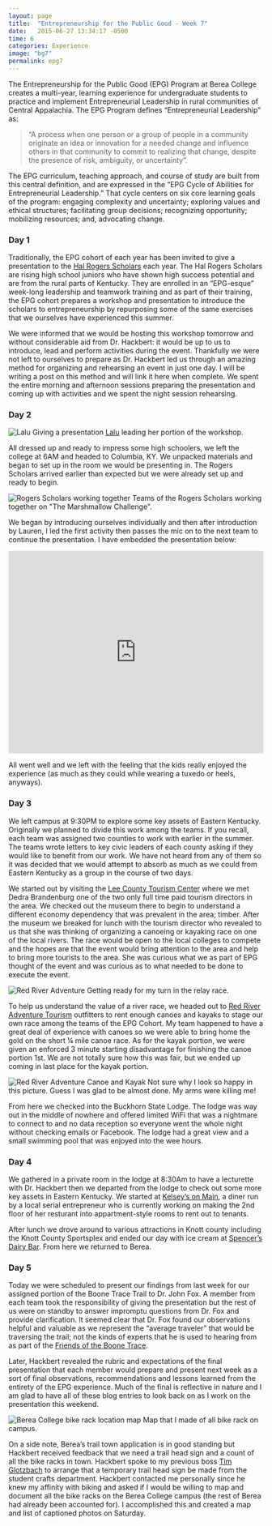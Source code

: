 ```yaml
---
layout: page
title:  "Entrepreneurship for the Public Good - Week 7"
date:   2015-06-27 13:34:17 -0500
time: 6
categories: Experience
image: "bg7"
permalink: epg7
---
```

The Entrepreneurship for the Public Good (EPG) Program at Berea College creates a multi-year, learning experience for undergraduate students to practice and implement Entrepreneurial Leadership in rural communities of Central Appalachia. The EPG Program defines “Entrepreneurial Leadership” as:

>    “A process when one person or a group of people in a community originate an idea or innovation for a needed change and influence others in that community to commit to realizing that change, despite the presence of risk, ambiguity, or uncertainty”.

The EPG curriculum, teaching approach, and course of study are built from this central definition, and are expressed in the “EPG Cycle of Abilities for Entrepreneurial Leadership.” That cycle centers on six core learning goals of the program: engaging complexity and uncertainty; exploring values and ethical structures; facilitating group decisions; recognizing opportunity; mobilizing resources; and, advocating change.

### Day 1

Traditionally, the EPG cohort of each year has been invited to give a presentation to the [Hal Rogers Scholars](”http://centertech.com/leadership/rogers-scholars/”) each year. The Hal Rogers Scholars are rising high school juniors who have shown high success potential and are from the rural parts of Kentucky. They are enrolled in an “EPG-esque” week-long leadership and teamwork training and as part of their training, the EPG cohort prepares a workshop and presentation to introduce the scholars to entrepreneurship by repurposing some of the same exercises that we ourselves have experienced this summer.

We were informed that we would be hosting this workshop tomorrow and without considerable aid from Dr. Hackbert: it would be up to us to introduce, lead and perform activities during the event. Thankfully we were not left to ourselves to prepare as Dr. Hackbert led us through an amazing method for organizing and rehearsing an event in just one day. I will be writing a post on this method and will link it here when complete. We spent the entire morning and afternoon sessions preparing the presentation and coming up with activities and we spent the night session rehearsing.

### Day 2

![Lalu Giving a presentation](/img/cover/presenting.jpg) <span class="caption text-muted"> [Lalu](https://www.linkedin.com/profile/view?id=422947031&authType=NAME_SEARCH&authToken=J8jA&locale=en_US&trk=tyah&trkInfo=clickedVertical%3Amynetwork%2Cidx%3A1-2-2%2CtarId%3A1435464568272%2Ctas%3Ak) leading her portion of the workshop.</span>

All dressed up and ready to impress some high schoolers, we left the college at 6AM and headed to Columbia, KY. We unpacked materials and began to set up in the room we would be presenting in. The Rogers Scholars arrived earlier than expected but we were already set up and ready to begin.

![Rogers Scholars working together](/img/post/collab.jpg) <span class="caption text-muted">Teams of the Rogers Scholars working together on "The Marshmallow Challenge".</span>

We began by introducing ourselves individually and then after introduction by Lauren, I led the first activity then passes the mic on to the next team to continue the presentation. I have embedded the presentation below:

<iframe src="https://www.slideshare.net/slideshow/embed_code/key/jQ5xbjnBefQ9wc" marginwidth="0" marginheight="0" scrolling="no" width="100%" frameborder="0" height="400px"></iframe>

All went well and we left with the feeling that the kids really enjoyed the experience (as much as they could while wearing a tuxedo or heels, anyways).

### Day 3

We left campus at 9:30PM to explore some key assets of Eastern Kentucky. Originally we planned to divide this work among the teams. If you recall, each team was assigned two counties to work with earlier in the summer. The teams wrote letters to key civic leaders of each county asking if they would like to benefit from our work. We have not heard from any of them so it was decided that we would attempt to absorb as much as we could from Eastern Kentucky as a group in the course of two days.

We started out by visiting the [Lee County Tourism Center](”http://www.yelp.com/biz/beattyville-lee-county-tourism-beattyville”) where we met Dedra Brandenburg one of the two only full time paid tourism directors in the area. We checked out the museum there to begin to understand a different economy dependency that was prevalent in the area; timber. After the museum we breaked for lunch with the tourism director who revealed to us that she was thinking of organizing a canoeing or kayaking race on one of the local rivers. The race would be open to the local colleges to compete and the hopes are that the event would bring attention to the area and help to bring more tourists to the area. She was curious what we as part of EPG thought of the event and was curious as to what needed to be done to execute the event.

![Red River Adventure](/img/post/kayaking_waiting.jpg) <span class="caption text-muted">Getting ready for my turn in the relay race.</span>

To help us understand the value of a river race, we headed out to [Red River Adventure Tourism](http://www.yelp.com/biz/red-river-adventure-frenchburg?osq=canoe) outfitters to rent enough canoes and kayaks to stage our own race among the teams of the EPG Cohort. My team happened to have a great deal of experience with canoes so we were able to bring home the gold on the short ¼ mile canoe race. As for the kayak portion, we were given an enforced 3 minute starting disadvantage for finishing the canoe portion 1st. We are not totally sure how this was fair, but we ended up coming in last place for the kayak portion.

![Red River Adventure Canoe and Kayak](/img/post/kayaking.jpg) <span class="caption text-muted">Not sure why I look so happy in this picture. Guess I was glad to be almost done. My arms were killing me!</span>

From here we checked into the Buckhorn State Lodge. The lodge was way out in the middle of nowhere and offered limited WiFi that was a nightmare to connect to and no data reception so everyone went the whole night without checking emails or Facebook. The lodge had a great view and a small swimming pool that was enjoyed into the wee hours.

### Day 4

We gathered in a private room in the lodge at 8:30Am to have a lecturette with Dr. Hackbert then we departed from the lodge to check out some more key assets in Eastern Kentucky. We started at [Kelsey’s on Main](http://www.yelp.com/biz/kelseys-on-main-jackson), a diner run by a local serial entrepreneur who is currently working on making the 2nd floor of her resturant into appartment-style rooms to rent out to tenants.

After lunch we drove around to various attractions in Knott county including the Knott County Sportsplex and ended our day with ice cream at [Spencer’s Dairy Bar](http://www.yelp.com/biz/spencers-dairy-bar-booneville). From here we returned to Berea.

### Day 5

Today we were scheduled to present our findings from last week for our assigned portion of the Boone Trace Trail to Dr. John Fox. A member from each team took the responsibility of giving the presentation but the rest of us were on standby to answer impromptu questions from Dr. Fox and provide clarification. It seemed clear that Dr. Fox found our observations helpful and valuable as we represent the “average traveler” that would be traversing the trail; not the kinds of experts that he is used to hearing from as part of the [Friends of the Boone Trace](https://www.facebook.com/groups/boonetrace1775/).

Later, Hackbert revealed the rubric and expectations of the final presentation that each member would prepare and present next week as a sort of final observations, recommendations and lessons learned from the entirety of the EPG experience. Much of the final is reflective in nature and I am glad to have all of these blog entries to look back on as I work on the presentation this weekend.

![Berea College bike rack location map](/img/post/bike-map.jpg) <span class="caption text-muted">Map that I made of all bike rack on campus.</span>

On a side note, Berea’s trail town application is in good standing but Hackbert received feedback that we need a trail head sign and a count of all the bike racks in town. Hackbert spoke to my previous boss [Tim Glotzbach](https://www.linkedin.com/profile/view?id=43767340&authType=NAME_SEARCH&authToken=Gflx&locale=en_US&trk=tyah&trkInfo=clickedVertical%3Amynetwork%2Cidx%3A1-1-1%2CtarId%3A1435462479234%2Ctas%3Atim%20glotzbach) to arrange that a temporary trail head sign be made from the student crafts department. Hackbert contacted me personally since he knew my affinity with biking and asked if I would be willing to map and document all the bike racks on the Berea College campus (the rest of Berea had already been accounted for). I accomplished this and created a map and list of captioned photos on Saturday.
